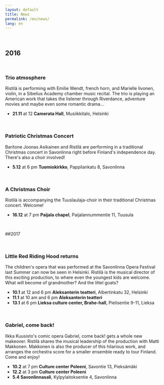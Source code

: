 ```yaml
---
layout: default
title: News
permalink: /en/news/
lang: en
---
```


<br/>

## 2016

<br/>

### Trio atmosphere

Ristilä is performing with Emilie Wendt, french horn, and Marielle Iivonen, violin, in a Sibelius Academy chamber music recital. The trio is playing an American work that takes the listener through Riverdance, adventure movies and maybe even some romantic drama...

- __21.11__ at 12 __Camerata Hall__, Musiikkitalo, Helsinki

<br/>

### Patriotic Christmas Concert

Baritone Joonas Asikainen and Ristilä are performing in a traditional Christmas concert in Savonlinna right before Finland's independence day. There's also a choir involved!

- __5.12__ at 6 pm __Tuomiokirkko__, Pappilankatu 8, Savonlinna

<br/>

### A Christmas Choir

Ristilä is accompanying the Tuuslaulaja-choir in their traditional Christmas concert. Welcome!

- __16.12__ at 7 pm __Paijala chapel__, Paijalannummentie 11, Tuusula

<br/>

##2017

<br/>

### Little Red Riding Hood returns

The children's opera that was performed at the Savonlinna Opera Festival last Summer can now be seen in Helsinki. Ristilä is the musical director of this exciting production, to where even the youngest kids are welcome. What will become of grandmother? And the littel goats?

- __10.1__ at 12 and 6 pm __Aleksanterin teatteri__, Albertinkatu 32, Helsinki
- __11.1__ at 10 am and 6 pm __Aleksanterin teatteri__
- __13.1__ at 6 pm __Lieksa culture center, Brahe-hall__, Pielisentie 9-11, Lieksa

<br/>

### Gabriel, come back!

Ilkka Kuusisto's comic opera Gabriel, come back! gets a whole new makeover. Ristilä shares the musical leadership of the production with Matti Makkonen. Makkonen is also the producer of this hilarious work, and arranges the orchestra score for a smaller ensemble ready to tour Finland. Come and enjoy!

- __10.2__ at 7 pm __Culture center Poleeni__, Savontie 13, Pieksämäki
- __12.2__ at 3 pm __Culture center Poleeni__
- __5.4 Savonlinnasali__, Kylpylaitoksentie 4, Savonlinna

<br/>
